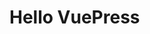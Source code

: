 <!--
 * @Author: tuWei
 * @Date: 2022-05-19 17:01:33
 * @LastEditors: Please set LastEditors
 * @LastEditTime: 2022-05-19 17:06:08
-->
# Hello VuePress